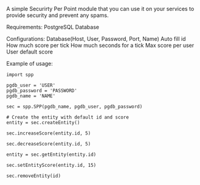 A simple Securirty Per Point module that you can use it on your services to provide security and prevent any spams.

Requirements:
    PostgreSQL Database

Configurations:
    Database(Host, User, Password, Port, Name)
    Auto fill id
    How much score per tick
    How much seconds for a tick
    Max score per user
    User default score

Example of usage:
```
import spp

pgdb_user = 'USER'
pgdb_password = 'PASSWORD'
pgdb_name = 'NAME'

sec = spp.SPP(pgdb_name, pgdb_user, pgdb_password)

# Create the entity with default id and score
entity = sec.createEntity()

sec.increaseScore(entity.id, 5)

sec.decreaseScore(entity.id, 5)

entity = sec.getEntity(entity.id)

sec.setEntityScore(entity.id, 15)

sec.removeEntity(id)

```
